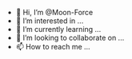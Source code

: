 - 👋 Hi, I’m @Moon-Force
- 👀 I’m interested in ...
- 🌱 I’m currently learning ...
- 💞️ I’m looking to collaborate on ...
- 📫 How to reach me ...

<!---
Moon-Force/Moon-Force is a ✨ special ✨ repository because its `README.md` (this file) appears on your GitHub profile.
You can click the Preview link to take a look at your changes.
--->
